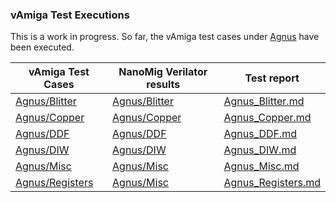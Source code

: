 ### vAmiga Test Executions

This is a work in progress. So far, the vAmiga test cases under [Agnus](https://github.com/dirkwhoffmann/vAmigaTS/tree/master/Agnus) have been executed.

| vAmiga Test Cases | NanoMig Verilator results | Test report |
|-------------------|---------------------------|-------------|
| [Agnus/Blitter](https://github.com/dirkwhoffmann/vAmigaTS/tree/master/Agnus/Blitter) | [Agnus/Blitter](https://github.com/darius600/NanoMig-vAmigaTS-Results/tree/main/Agnus/Blitter)  | [Agnus_Blitter.md](Agnus_Blitter.md) 
| [Agnus/Copper](https://github.com/dirkwhoffmann/vAmigaTS/tree/master/Agnus/Copper) | [Agnus/Copper](https://github.com/darius600/NanoMig-vAmigaTS-Results/tree/main/Agnus/Copper)  | [Agnus_Copper.md](Agnus_Copper.md) 
| [Agnus/DDF](https://github.com/dirkwhoffmann/vAmigaTS/tree/master/Agnus/DDF) | [Agnus/DDF](https://github.com/darius600/NanoMig-vAmigaTS-Results/tree/main/Agnus/DDF)  | [Agnus_DDF.md](Agnus_DDF.md) 
| [Agnus/DIW](https://github.com/dirkwhoffmann/vAmigaTS/tree/master/Agnus/DIW) | [Agnus/DIW](https://github.com/darius600/NanoMig-vAmigaTS-Results/tree/main/Agnus/DIW)  | [Agnus_DIW.md](Agnus_DIW.md) 
| [Agnus/Misc](https://github.com/dirkwhoffmann/vAmigaTS/tree/master/Agnus/Misc) | [Agnus/Misc](https://github.com/darius600/NanoMig-vAmigaTS-Results/tree/main/Agnus/Misc)  | [Agnus_Misc.md](Agnus_Misc.md) 
| [Agnus/Registers](https://github.com/dirkwhoffmann/vAmigaTS/tree/master/Agnus/Registers) | [Agnus/Misc](https://github.com/darius600/NanoMig-vAmigaTS-Results/tree/main/Agnus/Registers)  | [Agnus_Registers.md](Agnus_Registers.md) 
